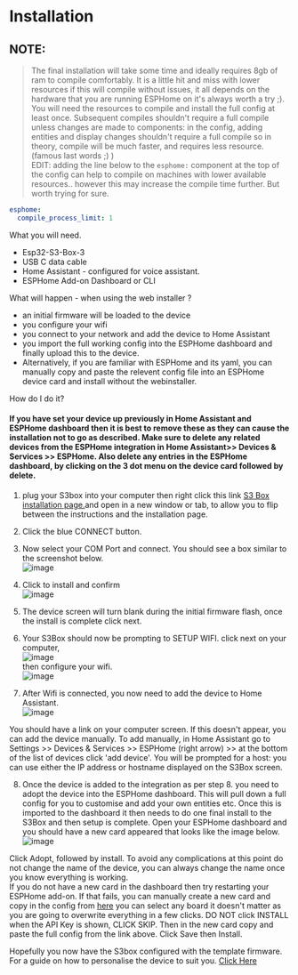 # Installation
## NOTE:<br>
> The final installation will take some time and ideally requires 8gb of ram to compile comfortably. It is a little hit and miss with lower resources if this will compile without issues, it all depends on the hardware that you are running ESPHome on it's always worth a try ;). You will need the resources to compile and install the full config at least once. Subsequent compiles shouldn't require a full compile unless changes are made to components: in the config, adding entities and display changes shouldn't require a full compile so in theory, compile will be much faster, and requires less resource. (famous last words ;) ) <br>
EDIT:
> adding the line below to the `esphome:` component at the top of the config can help to compile on machines with lower available resources.. however this may increase the compile time further. But worth trying for sure.
```yaml
esphome:
  compile_process_limit: 1
```

What you will need.
* Esp32-S3-Box-3 
* USB C data cable
* Home Assistant - configured for voice assistant.
* ESPHome Add-on Dashboard or CLI
  
What will happen - when using the web installer ?
* an initial firmware will be loaded to the device
* you configure your wifi
* you connect to your network and add the device to Home Assistant
* you import the full working config into the ESPHome dashboard and finally upload this to the device.
* Alternatively, if you are familiar with ESPHome and its yaml, you can manually copy and paste the relevent config file into an ESPHome device card and install without the webinstaller.
  
How do I do it?
#### If you have set your device up previously in Home Assistant and ESPHome dashboard then it is best to remove these as they can cause the installation not to go as described. Make sure to delete any related devices from the ESPHome integration in Home Assistant>> Devices & Services >> ESPHome. Also delete any entries in the ESPHome dashboard, by clicking on the 3 dot menu on the device card followed by delete.

1. plug your S3box into your computer then right click this link <a href="https://support.bbdl.co.uk" target="_blank">S3 Box installation page.</a>and open in a new window or tab, to allow you to flip between the instructions and the installation page.
2. Click the blue CONNECT button.
3. Now select your COM Port and connect. You should see a box similar to the screenshot below.<br>
![image](https://github.com/BigBobbas/ESP32-S3-Box3-Custom-ESPHome/assets/150487209/a76dfaba-fe8b-4b92-9597-a51a4ee905be) <br>
4. Click to install and confirm<br>
![image](https://github.com/BigBobbas/ESP32-S3-Box3-Custom-ESPHome/assets/150487209/b6476825-46c7-4190-80ea-8ece0d6b5505) <br>
5. The device screen will turn blank during the initial firmware flash, once the install is complete click next.<br>
6. Your S3Box should now be prompting to SETUP WIFI. click next on your computer,<br>
![image](https://github.com/BigBobbas/ESP32-S3-Box3-Custom-ESPHome/assets/150487209/4805b9ac-e056-4c22-9028-7769d59162e7)<br>
then configure your wifi.<br>
![image](https://github.com/BigBobbas/ESP32-S3-Box3-Custom-ESPHome/assets/150487209/26df24c1-3a1e-468d-9f91-c909384bb7b8)<br>

7. After Wifi is connected, you now need to add the device to Home Assistant.<br>
![image](https://github.com/BigBobbas/ESP32-S3-Box3-Custom-ESPHome/assets/150487209/90870960-1475-438a-8433-3e390a21e7ac)<br>

You should have a link on your computer screen. If this doesn't appear, you can add the device manually. To add manually, in Home Assistant go to Settings >> Devices & Services >> ESPHome (right arrow) >> at the bottom of the list of devices click 'add device'. You will be prompted for a host: you can use either the IP address or hostname displayed on the S3Box screen.<br>

8. Once the device is added to the integration as per step 8. you need to adopt the device into the ESPHome dashboard. This will pull down a full config for you to customise and add your own entities etc. Once this is imported to the dashboard it then needs to do one final install to the S3Box and then setup is complete. Open your ESPHome dashboard and you should have a new card appeared that looks like the image below.<br>
![image](https://github.com/BigBobbas/ESP32-S3-Box3-Custom-ESPHome/assets/150487209/c7ae7cb1-f59d-4964-a971-edcd785051d9)<br>

Click Adopt, followed by install. To avoid any complications at this point do not change the name of the device, you can always change the name once you know everything is working.<br>If you do not have a new card in the dashboard then try restarting your ESPHome add-on. If that fails, you can manually create a new card and copy in the config from [here](<https://github.com/BigBobbas/ESP32-S3-Box3-Custom-ESPHome/blob/main/s3b.yaml>) you can select any board it doesn't matter as you are going to overwrite everything in a few clicks. DO NOT click INSTALL when the API Key is shown, CLICK SKIP. Then in the new card copy and paste the full config from the link above. Click Save then Install.


Hopefully you now have the S3box configured with the template firmware. For a guide on how to personalise the device to suit you. [Click Here](<https://github.com/BigBobbas/ESP32-S3-Box3-Custom-ESPHome/blob/main/instructions/make%20it%20your%20own.md>)





















